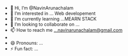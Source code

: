 - 👋 Hi, I’m @NavinArunachalam
- 👀 I’m interested in ... Web developement 
- 🌱 I’m currently learning ...MEARN STACK 
- 💞️ I’m looking to collaborate on ...
- 📫 How to reach me ...navinarunachalam@gmail.com
- 
- 😄 Pronouns: ...
- ⚡ Fun fact: ...

<!---
NavinArunachalam/NavinArunachalam is a ✨ special ✨ repository because its `README.md` (this file) appears on your GitHub profile.
You can click the Preview link to take a look at your changes.
--->
